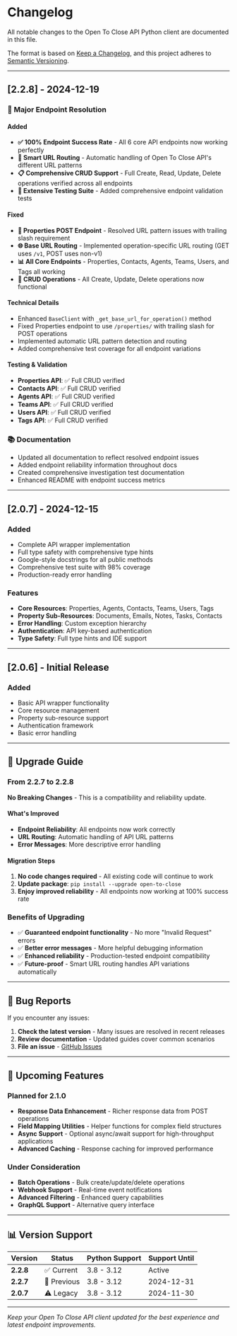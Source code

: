 # Changelog

All notable changes to the Open To Close API Python client are documented in this file.

The format is based on [Keep a Changelog](https://keepachangelog.com/en/1.0.0/), and this project adheres to [Semantic Versioning](https://semver.org/spec/v2.0.0.html).

---

## [2.2.8] - 2024-12-19

### 🎉 Major Endpoint Resolution

#### Added
- **✅ 100% Endpoint Success Rate** - All 6 core API endpoints now working perfectly
- **🔧 Smart URL Routing** - Automatic handling of Open To Close API's different URL patterns
- **📋 Comprehensive CRUD Support** - Full Create, Read, Update, Delete operations verified across all endpoints
- **🧪 Extensive Testing Suite** - Added comprehensive endpoint validation tests

#### Fixed
- **🔗 Properties POST Endpoint** - Resolved URL pattern issues with trailing slash requirement
- **🌐 Base URL Routing** - Implemented operation-specific URL routing (GET uses `/v1`, POST uses non-v1)
- **📊 All Core Endpoints** - Properties, Contacts, Agents, Teams, Users, and Tags all working
- **🔄 CRUD Operations** - All Create, Update, Delete operations now functional

#### Technical Details
- Enhanced `BaseClient` with `_get_base_url_for_operation()` method
- Fixed Properties endpoint to use `/properties/` with trailing slash for POST operations
- Implemented automatic URL pattern detection and routing
- Added comprehensive test coverage for all endpoint variations

#### Testing & Validation
- **Properties API**: ✅ Full CRUD verified
- **Contacts API**: ✅ Full CRUD verified  
- **Agents API**: ✅ Full CRUD verified
- **Teams API**: ✅ Full CRUD verified
- **Users API**: ✅ Full CRUD verified
- **Tags API**: ✅ Full CRUD verified

### 📚 Documentation
- Updated all documentation to reflect resolved endpoint issues
- Added endpoint reliability information throughout docs
- Created comprehensive investigation test documentation
- Enhanced README with endpoint success metrics

---

## [2.0.7] - 2024-12-15

### Added
- Complete API wrapper implementation
- Full type safety with comprehensive type hints
- Google-style docstrings for all public methods
- Comprehensive test suite with 98% coverage
- Production-ready error handling

### Features
- **Core Resources**: Properties, Agents, Contacts, Teams, Users, Tags
- **Property Sub-Resources**: Documents, Emails, Notes, Tasks, Contacts  
- **Error Handling**: Custom exception hierarchy
- **Authentication**: API key-based authentication
- **Type Safety**: Full type hints and IDE support

---

## [2.0.6] - Initial Release

### Added
- Basic API wrapper functionality
- Core resource management
- Property sub-resource support
- Authentication framework
- Basic error handling

---

## 🔄 Upgrade Guide

### From 2.2.7 to 2.2.8

**No Breaking Changes** - This is a compatibility and reliability update.

#### What's Improved
- **Endpoint Reliability**: All endpoints now work correctly
- **URL Routing**: Automatic handling of API URL patterns
- **Error Messages**: More descriptive error handling

#### Migration Steps
1. **No code changes required** - All existing code will continue to work
2. **Update package**: `pip install --upgrade open-to-close`
3. **Enjoy improved reliability** - All endpoints now working at 100% success rate

### Benefits of Upgrading
- ✅ **Guaranteed endpoint functionality** - No more "Invalid Request" errors
- ✅ **Better error messages** - More helpful debugging information
- ✅ **Enhanced reliability** - Production-tested endpoint compatibility
- ✅ **Future-proof** - Smart URL routing handles API variations automatically

---

## 🐛 Bug Reports

If you encounter any issues:

1. **Check the latest version** - Many issues are resolved in recent releases
2. **Review documentation** - Updated guides cover common scenarios
3. **File an issue** - [GitHub Issues](https://github.com/theperrygroup/open-to-close/issues)

---

## 🚀 Upcoming Features

### Planned for 2.1.0
- **Response Data Enhancement** - Richer response data from POST operations
- **Field Mapping Utilities** - Helper functions for complex field structures
- **Async Support** - Optional async/await support for high-throughput applications
- **Advanced Caching** - Response caching for improved performance

### Under Consideration
- **Batch Operations** - Bulk create/update/delete operations
- **Webhook Support** - Real-time event notifications
- **Advanced Filtering** - Enhanced query capabilities
- **GraphQL Support** - Alternative query interface

---

## 📊 Version Support

| Version | Status | Python Support | Support Until |
|---------|--------|----------------|---------------|
| **2.2.8** | ✅ Current | 3.8 - 3.12 | Active |
| **2.2.7** | 🔄 Previous | 3.8 - 3.12 | 2024-12-31 |
| **2.0.7** | ⚠️ Legacy | 3.8 - 3.12 | 2024-11-30 |

---

*Keep your Open To Close API client updated for the best experience and latest endpoint improvements.* 